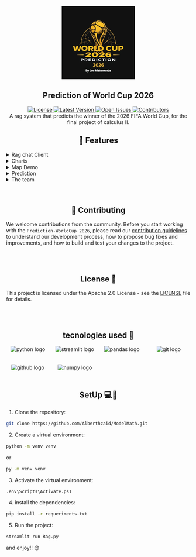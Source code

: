 <div align="center">
  <img src="./assets/LogoBackground.jpeg" alt="Logo" height="200">
  <h2>
  Prediction of World Cup 2026 
  </h2>
</div>

<div align="center">
    <a href="https://github.com/Alberthzaid/ModelMath/blob/main/LICENSE">
        <img src="https://img.shields.io/badge/license-Apache2.0-green?style=for-the-badge" alt="License">
    </a>
    <a href="https://github.com/Alberthzaid/ModelMath/releases">
        <img src="https://img.shields.io/badge/release-latest-blue?style=for-the-badge" alt="Latest Version">
    </a>
    <a href="https://github.com/Alberthzaid/ModelMath/issues">
        <img src="https://img.shields.io/badge/issues-open-red?style=for-the-badge" alt="Open Issues">
    </a>
    <a href="https://github.com/Alberthzaid/ModelMath/graphs/contributors">
        <img src="https://img.shields.io/badge/contributors-5-orange?style=for-the-badge" alt="Contributors">
    </a>
</div>


<div align="center">
  A rag system that predicts the winner of the 2026 FIFA World Cup, for the final project of calculus II.
</div>
<div align="center"><b>

</b>
</div>


<div align="center">
<h2>
🚀 Features
</h2>
</div>

<details>
<summary>Rag chat Client</summary>
<br>

<div align="center">


<p style="font-family: 'Georgia', serif; font-size: 18px;">
lorem ipsum dolor sit amet, consectetur adipiscing elit, sed do eiusmod tempor incididunt ut labore et dolore magna aliqua.
</p>




</div>

</details>

<details>
<summary>Charts</summary>
<br>

<div align="center">


<p style="font-family: 'Georgia', serif; font-size: 18px;">
the chart is divided into three sections: Groups, Teams by Group, and International Matches. The first section displays the groups and teams in the tournament, while the second section allows you to select a group and display the teams within that group. The third section displays the international matches and their rankings based on FIFA rankings.
</p>

1.

![image](/assets/ChartsPreview/Groups.png)

2.
![image](/assets/ChartsPreview/TeamsGroups.png)

3.
![image](/assets/ChartsPreview/history.png)

</div>

</details>


<details>
<summary>Map Demo</summary>
<br>

<div align="center">


<p style="font-family: 'Georgia', serif; font-size: 18px;">
lorem ipsum dolor sit amet, consectetur adipiscing elit, sed do eiusmod tempor incididunt ut labore et dolore magna aliqua.
</p>



</div>

</details>


<details>
<summary>Prediction </summary>
<br>

<div align="center">


<p style="font-family: 'Georgia', serif; font-size: 18px;">
lorem ipsum dolor sit amet, consectetur adipiscing elit, sed do eiusmod tempor incididunt ut labore et dolore magna aliqua.
</p>



</div>

</details>



<details>
<summary>The team</summary>
<br>

<div align="center">


<p style="font-family: 'Georgia', serif; font-size: 18px;">
lorem ipsum dolor sit amet, consectetur adipiscing elit, sed do eiusmod tempor incididunt ut labore et dolore magna aliqua.
</p>



</div>

</details>

<br>
<br>

<div align="center">
<h2>
🤝 Contributing
</h2>
</div>


We welcome contributions from the community. Before you start working with the `Prediction-WorldCup 2026`, please read our [contribution guidelines](/Contributing.md) to understand our development process, how to propose bug fixes and improvements, and how to build and test your changes to the project.

<br>
<br>


<div align="center">
<h2>
License 📜
</h2>
</div>

This project is licensed under the Apache 2.0 License - see the [LICENSE](/LICENSE) file for details.



<br>
<br>


<div align="center">
<h2>
tecnologies used 🔧
</h2>
</div>

<div style="display: grid; grid-template-columns: repeat(auto-fill, minmax(100px, 1fr)); gap: 10px; justify-items: center;" align="center">
  <img src="https://cdn.jsdelivr.net/gh/devicons/devicon/icons/python/python-original.svg" height="40" alt="python logo" />
  <img src="https://cdn.jsdelivr.net/gh/devicons/devicon/icons/streamlit/streamlit-original.svg" height="40" alt="streamlit logo" />
  <img src="https://cdn.jsdelivr.net/gh/devicons/devicon/icons/pandas/pandas-original.svg" height="40" alt="pandas logo" />
  <img src="https://cdn.jsdelivr.net/gh/devicons/devicon/icons/git/git-original.svg" height="40" alt="git logo"  />
  <img src="https://cdn.jsdelivr.net/gh/devicons/devicon/icons/github/github-original.svg" height="40" alt="github logo"  />
  <img src="https://cdn.jsdelivr.net/gh/devicons/devicon/icons/numpy/numpy-original.svg" height="40" alt="numpy logo"  />

</div>



<div align="center">
<h2>
SetUp 💻🔌
</h2>
</div>

1. Clone the repository:

```bash
git clone https://github.com/Alberthzaid/ModelMath.git
```

2. Create a virtual environment:

```bash
python -m venv venv
```
or

```bash
py -m venv venv
```

3. Activate the virtual environment:

```bash
.env\Scripts\Activate.ps1
```

4.  install the dependencies:

```bash
pip install -r requeriments.txt
```

5. Run the project:

```bash
streamlit run Rag.py
```

and enjoy!! 😊
